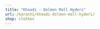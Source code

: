 ```yaml
---
title: "Khaadi - Dolmen Mall Hyderi"
url: /karachi/khaadi-dolmen-mall-hyderi/
shop: clothes
---
```

